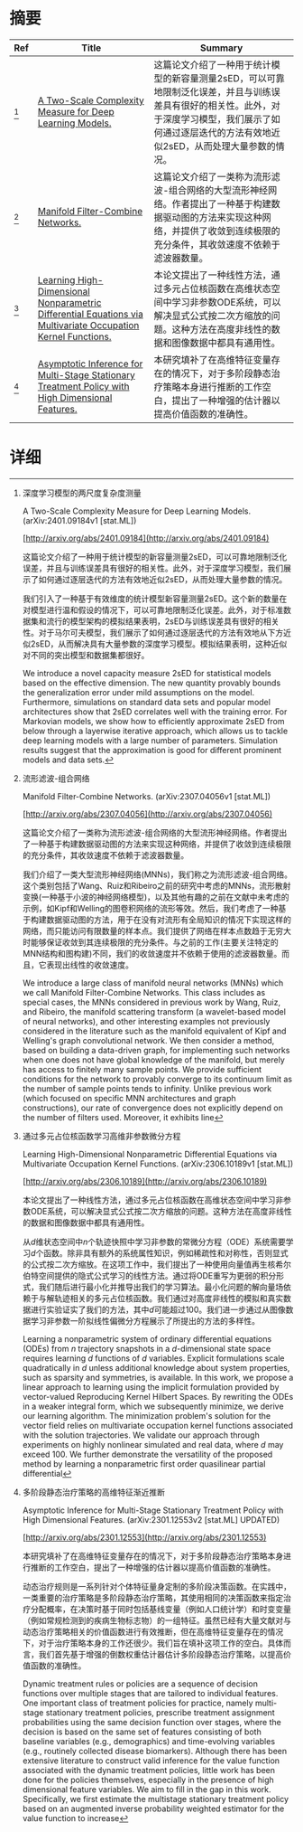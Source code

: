 # 摘要

| Ref | Title | Summary |
| --- | --- | --- |
| [^1] | [A Two-Scale Complexity Measure for Deep Learning Models.](http://arxiv.org/abs/2401.09184) | 这篇论文介绍了一种用于统计模型的新容量测量2sED，可以可靠地限制泛化误差，并且与训练误差具有很好的相关性。此外，对于深度学习模型，我们展示了如何通过逐层迭代的方法有效地近似2sED，从而处理大量参数的情况。 |
| [^2] | [Manifold Filter-Combine Networks.](http://arxiv.org/abs/2307.04056) | 这篇论文介绍了一类称为流形滤波-组合网络的大型流形神经网络。作者提出了一种基于构建数据驱动图的方法来实现这种网络，并提供了收敛到连续极限的充分条件，其收敛速度不依赖于滤波器数量。 |
| [^3] | [Learning High-Dimensional Nonparametric Differential Equations via Multivariate Occupation Kernel Functions.](http://arxiv.org/abs/2306.10189) | 本论文提出了一种线性方法，通过多元占位核函数在高维状态空间中学习非参数ODE系统，可以解决显式公式按二次方缩放的问题。这种方法在高度非线性的数据和图像数据中都具有通用性。 |
| [^4] | [Asymptotic Inference for Multi-Stage Stationary Treatment Policy with High Dimensional Features.](http://arxiv.org/abs/2301.12553) | 本研究填补了在高维特征变量存在的情况下，对于多阶段静态治疗策略本身进行推断的工作空白，提出了一种增强的估计器以提高价值函数的准确性。 |

# 详细

[^1]: 深度学习模型的两尺度复杂度测量

    A Two-Scale Complexity Measure for Deep Learning Models. (arXiv:2401.09184v1 [stat.ML])

    [http://arxiv.org/abs/2401.09184](http://arxiv.org/abs/2401.09184)

    这篇论文介绍了一种用于统计模型的新容量测量2sED，可以可靠地限制泛化误差，并且与训练误差具有很好的相关性。此外，对于深度学习模型，我们展示了如何通过逐层迭代的方法有效地近似2sED，从而处理大量参数的情况。

    

    我们引入了一种基于有效维度的统计模型新容量测量2sED。这个新的数量在对模型进行温和假设的情况下，可以可靠地限制泛化误差。此外，对于标准数据集和流行的模型架构的模拟结果表明，2sED与训练误差具有很好的相关性。对于马尔可夫模型，我们展示了如何通过逐层迭代的方法有效地从下方近似2sED，从而解决具有大量参数的深度学习模型。模拟结果表明，这种近似对不同的突出模型和数据集都很好。

    We introduce a novel capacity measure 2sED for statistical models based on the effective dimension. The new quantity provably bounds the generalization error under mild assumptions on the model. Furthermore, simulations on standard data sets and popular model architectures show that 2sED correlates well with the training error. For Markovian models, we show how to efficiently approximate 2sED from below through a layerwise iterative approach, which allows us to tackle deep learning models with a large number of parameters. Simulation results suggest that the approximation is good for different prominent models and data sets.
    
[^2]: 流形滤波-组合网络

    Manifold Filter-Combine Networks. (arXiv:2307.04056v1 [stat.ML])

    [http://arxiv.org/abs/2307.04056](http://arxiv.org/abs/2307.04056)

    这篇论文介绍了一类称为流形滤波-组合网络的大型流形神经网络。作者提出了一种基于构建数据驱动图的方法来实现这种网络，并提供了收敛到连续极限的充分条件，其收敛速度不依赖于滤波器数量。

    

    我们介绍了一类大型流形神经网络(MNNs)，我们称之为流形滤波-组合网络。这个类别包括了Wang、Ruiz和Ribeiro之前的研究中考虑的MNNs，流形散射变换(一种基于小波的神经网络模型)，以及其他有趣的之前在文献中未考虑的示例，如Kipf和Welling的图卷积网络的流形等效。然后，我们考虑了一种基于构建数据驱动图的方法，用于在没有对流形有全局知识的情况下实现这样的网络，而只能访问有限数量的样本点。我们提供了网络在样本点数趋于无穷大时能够保证收敛到其连续极限的充分条件。与之前的工作(主要关注特定的MNN结构和图构建)不同，我们的收敛速度并不依赖于使用的滤波器数量。而且，它表现出线性的收敛速度。

    We introduce a large class of manifold neural networks (MNNs) which we call Manifold Filter-Combine Networks. This class includes as special cases, the MNNs considered in previous work by Wang, Ruiz, and Ribeiro, the manifold scattering transform (a wavelet-based model of neural networks), and other interesting examples not previously considered in the literature such as the manifold equivalent of Kipf and Welling's graph convolutional network. We then consider a method, based on building a data-driven graph, for implementing such networks when one does not have global knowledge of the manifold, but merely has access to finitely many sample points. We provide sufficient conditions for the network to provably converge to its continuum limit as the number of sample points tends to infinity. Unlike previous work (which focused on specific MNN architectures and graph constructions), our rate of convergence does not explicitly depend on the number of filters used. Moreover, it exhibits line
    
[^3]: 通过多元占位核函数学习高维非参数微分方程

    Learning High-Dimensional Nonparametric Differential Equations via Multivariate Occupation Kernel Functions. (arXiv:2306.10189v1 [stat.ML])

    [http://arxiv.org/abs/2306.10189](http://arxiv.org/abs/2306.10189)

    本论文提出了一种线性方法，通过多元占位核函数在高维状态空间中学习非参数ODE系统，可以解决显式公式按二次方缩放的问题。这种方法在高度非线性的数据和图像数据中都具有通用性。

    

    从$d$维状态空间中$n$个轨迹快照中学习非参数的常微分方程（ODE）系统需要学习$d$个函数。除非具有额外的系统属性知识，例如稀疏性和对称性，否则显式的公式按二次方缩放。在这项工作中，我们提出了一种使用向量值再生核希尔伯特空间提供的隐式公式学习的线性方法。通过将ODE重写为更弱的积分形式，我们随后进行最小化并推导出我们的学习算法。最小化问题的解向量场依赖于与解轨迹相关的多元占位核函数。我们通过对高度非线性的模拟和真实数据进行实验证实了我们的方法，其中$d$可能超过100。我们进一步通过从图像数据学习非参数一阶拟线性偏微分方程展示了所提出的方法的多样性。

    Learning a nonparametric system of ordinary differential equations (ODEs) from $n$ trajectory snapshots in a $d$-dimensional state space requires learning $d$ functions of $d$ variables. Explicit formulations scale quadratically in $d$ unless additional knowledge about system properties, such as sparsity and symmetries, is available. In this work, we propose a linear approach to learning using the implicit formulation provided by vector-valued Reproducing Kernel Hilbert Spaces. By rewriting the ODEs in a weaker integral form, which we subsequently minimize, we derive our learning algorithm. The minimization problem's solution for the vector field relies on multivariate occupation kernel functions associated with the solution trajectories. We validate our approach through experiments on highly nonlinear simulated and real data, where $d$ may exceed 100. We further demonstrate the versatility of the proposed method by learning a nonparametric first order quasilinear partial differential 
    
[^4]: 多阶段静态治疗策略的高维特征渐近推断

    Asymptotic Inference for Multi-Stage Stationary Treatment Policy with High Dimensional Features. (arXiv:2301.12553v2 [stat.ML] UPDATED)

    [http://arxiv.org/abs/2301.12553](http://arxiv.org/abs/2301.12553)

    本研究填补了在高维特征变量存在的情况下，对于多阶段静态治疗策略本身进行推断的工作空白，提出了一种增强的估计器以提高价值函数的准确性。

    

    动态治疗规则是一系列针对个体特征量身定制的多阶段决策函数。在实践中，一类重要的治疗策略是多阶段静态治疗策略，其使用相同的决策函数来指定治疗分配概率，在决策时基于同时包括基线变量（例如人口统计学）和时变变量（例如常规检测到的疾病生物标志物）的一组特征。虽然已经有大量文献对与动态治疗策略相关的价值函数进行有效推断，但在高维特征变量存在的情况下，对于治疗策略本身的工作还很少。我们旨在填补这项工作的空白。具体而言，我们首先基于增强的倒数权重估计器估计多阶段静态治疗策略，以提高价值函数的准确性。

    Dynamic treatment rules or policies are a sequence of decision functions over multiple stages that are tailored to individual features. One important class of treatment policies for practice, namely multi-stage stationary treatment policies, prescribe treatment assignment probabilities using the same decision function over stages, where the decision is based on the same set of features consisting of both baseline variables (e.g., demographics) and time-evolving variables (e.g., routinely collected disease biomarkers). Although there has been extensive literature to construct valid inference for the value function associated with the dynamic treatment policies, little work has been done for the policies themselves, especially in the presence of high dimensional feature variables. We aim to fill in the gap in this work. Specifically, we first estimate the multistage stationary treatment policy based on an augmented inverse probability weighted estimator for the value function to increase
    

